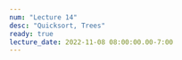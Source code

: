 ```yaml
---
num: "Lecture 14"
desc: "Quicksort, Trees"
ready: true
lecture_date: 2022-11-08 08:00:00.00-7:00
---
```

